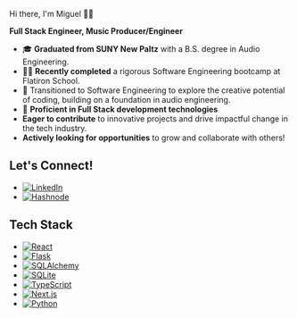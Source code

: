 Hi there, I'm Miguel 👋🏾

**Full Stack Engineer, Music Producer/Engineer**

- 🎓 **Graduated from SUNY New Paltz** with a B.S. degree in Audio Engineering.
- 👨‍💻 **Recently completed** a rigorous Software Engineering bootcamp at Flatiron School.
- 🚀 Transitioned to Software Engineering to explore the creative potential of coding, building on a foundation in audio engineering.
- 🌟 **Proficient in Full Stack development technologies** 
- **Eager to contribute** to innovative projects and drive impactful change in the tech industry.
- **Actively looking for opportunities** to grow and collaborate with others!

## Let's Connect!

- [![LinkedIn](https://img.shields.io/badge/-LinkedIn-0077B5?style=flat-square&logo=linkedin&logoColor=white)](https://www.linkedin.com/in/miguelv-dev/)
- [![Hashnode](https://img.shields.io/badge/Hashnode-%231F2D3D?style=flat-square&logo=hashnode&logoColor=white)](https://miguel4prez.hashnode.dev/)

## Tech Stack
- [![React](https://img.shields.io/badge/-React-61DAFB?style=flat-square&logo=react&logoColor=white)](https://reactjs.org/)
- [![Flask](https://img.shields.io/badge/-Flask-000000?style=flat-square&logo=flask&logoColor=white)](https://flask.palletsprojects.com/)
- [![SQLAlchemy](https://img.shields.io/badge/-SQLAlchemy-336791?style=flat-square&logo=sqlalchemy&logoColor=white)](https://www.sqlalchemy.org/)
- [![SQLite](https://img.shields.io/badge/-SQLite-003B57?style=flat-square&logo=sqlite&logoColor=white)](https://www.sqlite.org/)
- [![TypeScript](https://img.shields.io/badge/-TypeScript-007ACC?style=flat-square&logo=typescript&logoColor=white)](https://www.typescriptlang.org/)
- [![Next.js](https://img.shields.io/badge/-Next.js-000000?style=flat-square&logo=nextdotjs&logoColor=white)](https://nextjs.org/)
- [![Python](https://img.shields.io/badge/-Python-3776AB?style=flat-square&logo=python&logoColor=white)](https://www.python.org/)
